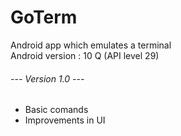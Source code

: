 # GoTerm
Android app which emulates a terminal<br>
Android version : 10 Q (API level 29)
<br>
###### --- Version 1.0 ---<br>
* Basic comands<br>
* Improvements in UI
